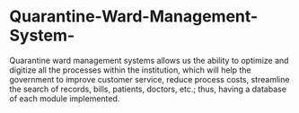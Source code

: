 # Quarantine-Ward-Management-System-
Quarantine ward management systems allows us the ability to optimize and digitize all the processes within the institution, which will help the government to improve customer service, reduce process costs, streamline the search of records, bills, patients, doctors, etc.; thus, having a database of each module implemented.
